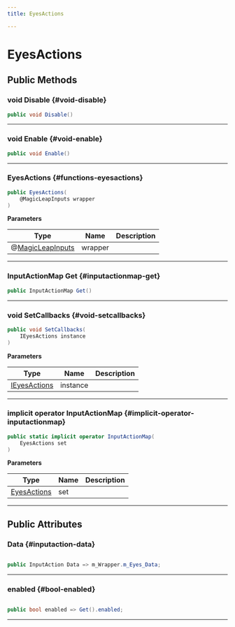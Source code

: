 ```yaml
---
title: EyesActions

---
```


# EyesActions










## Public Methods

### void Disable {#void-disable}

```csharp
public void Disable()
```






-----------

### void Enable {#void-enable}

```csharp
public void Enable()
```






-----------

###  EyesActions {#functions-eyesactions}

```csharp
public EyesActions(
    @MagicLeapInputs wrapper
)
```


**Parameters**

| Type | Name  | Description  | 
|--|--|--|
| @[MagicLeapInputs](/unity-api/api/Classes/MagicLeapInputs/MagicLeapInputs.md) |wrapper||






-----------

### InputActionMap Get {#inputactionmap-get}

```csharp
public InputActionMap Get()
```






-----------

### void SetCallbacks {#void-setcallbacks}

```csharp
public void SetCallbacks(
    IEyesActions instance
)
```


**Parameters**

| Type | Name  | Description  | 
|--|--|--|
| [IEyesActions](/unity-api/api/Classes/MagicLeapInputs/MagicLeapInputs.IEyesActions.md) |instance||






-----------

### implicit operator InputActionMap {#implicit-operator-inputactionmap}

```csharp
public static implicit operator InputActionMap(
    EyesActions set
)
```


**Parameters**

| Type | Name  | Description  | 
|--|--|--|
| [EyesActions](/unity-api/api/Classes/MagicLeapInputs/MagicLeapInputs.EyesActions.md) |set||






-----------

## Public Attributes

### Data {#inputaction-data}

```csharp

public InputAction Data => m_Wrapper.m_Eyes_Data;

```






-----------

### enabled {#bool-enabled}

```csharp

public bool enabled => Get().enabled;

```






-----------

